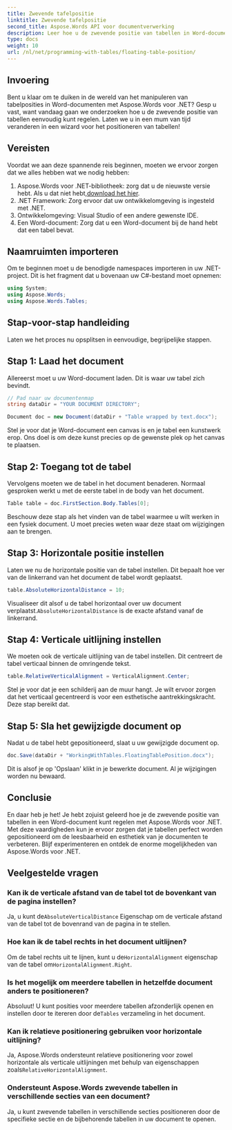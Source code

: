 ```yaml
---
title: Zwevende tafelpositie
linktitle: Zwevende tafelpositie
second_title: Aspose.Words API voor documentverwerking
description: Leer hoe u de zwevende positie van tabellen in Word-documenten kunt bepalen met Aspose.Words voor .NET met onze gedetailleerde, stapsgewijze handleiding.
type: docs
weight: 10
url: /nl/net/programming-with-tables/floating-table-position/
---
```

## Invoering

Bent u klaar om te duiken in de wereld van het manipuleren van tabelposities in Word-documenten met Aspose.Words voor .NET? Gesp u vast, want vandaag gaan we onderzoeken hoe u de zwevende positie van tabellen eenvoudig kunt regelen. Laten we u in een mum van tijd veranderen in een wizard voor het positioneren van tabellen!

## Vereisten

Voordat we aan deze spannende reis beginnen, moeten we ervoor zorgen dat we alles hebben wat we nodig hebben:

1. Aspose.Words voor .NET-bibliotheek: zorg dat u de nieuwste versie hebt. Als u dat niet hebt,[download het hier](https://releases.aspose.com/words/net/).
2. .NET Framework: Zorg ervoor dat uw ontwikkelomgeving is ingesteld met .NET.
3. Ontwikkelomgeving: Visual Studio of een andere gewenste IDE.
4. Een Word-document: Zorg dat u een Word-document bij de hand hebt dat een tabel bevat.

## Naamruimten importeren

Om te beginnen moet u de benodigde namespaces importeren in uw .NET-project. Dit is het fragment dat u bovenaan uw C#-bestand moet opnemen:

```csharp
using System;
using Aspose.Words;
using Aspose.Words.Tables;
```

## Stap-voor-stap handleiding

Laten we het proces nu opsplitsen in eenvoudige, begrijpelijke stappen.

## Stap 1: Laad het document

Allereerst moet u uw Word-document laden. Dit is waar uw tabel zich bevindt.

```csharp
// Pad naar uw documentenmap
string dataDir = "YOUR DOCUMENT DIRECTORY";

Document doc = new Document(dataDir + "Table wrapped by text.docx");
```

Stel je voor dat je Word-document een canvas is en je tabel een kunstwerk erop. Ons doel is om deze kunst precies op de gewenste plek op het canvas te plaatsen.

## Stap 2: Toegang tot de tabel

Vervolgens moeten we de tabel in het document benaderen. Normaal gesproken werkt u met de eerste tabel in de body van het document.

```csharp
Table table = doc.FirstSection.Body.Tables[0];
```

Beschouw deze stap als het vinden van de tabel waarmee u wilt werken in een fysiek document. U moet precies weten waar deze staat om wijzigingen aan te brengen.

## Stap 3: Horizontale positie instellen

Laten we nu de horizontale positie van de tabel instellen. Dit bepaalt hoe ver van de linkerrand van het document de tabel wordt geplaatst.

```csharp
table.AbsoluteHorizontalDistance = 10;
```

 Visualiseer dit alsof u de tabel horizontaal over uw document verplaatst.`AbsoluteHorizontalDistance` is de exacte afstand vanaf de linkerrand.

## Stap 4: Verticale uitlijning instellen

We moeten ook de verticale uitlijning van de tabel instellen. Dit centreert de tabel verticaal binnen de omringende tekst.

```csharp
table.RelativeVerticalAlignment = VerticalAlignment.Center;
```

Stel je voor dat je een schilderij aan de muur hangt. Je wilt ervoor zorgen dat het verticaal gecentreerd is voor een esthetische aantrekkingskracht. Deze stap bereikt dat.

## Stap 5: Sla het gewijzigde document op

Nadat u de tabel hebt gepositioneerd, slaat u uw gewijzigde document op.

```csharp
doc.Save(dataDir + "WorkingWithTables.FloatingTablePosition.docx");
```

Dit is alsof je op 'Opslaan' klikt in je bewerkte document. Al je wijzigingen worden nu bewaard.

## Conclusie

En daar heb je het! Je hebt zojuist geleerd hoe je de zwevende positie van tabellen in een Word-document kunt regelen met Aspose.Words voor .NET. Met deze vaardigheden kun je ervoor zorgen dat je tabellen perfect worden gepositioneerd om de leesbaarheid en esthetiek van je documenten te verbeteren. Blijf experimenteren en ontdek de enorme mogelijkheden van Aspose.Words voor .NET.

## Veelgestelde vragen

### Kan ik de verticale afstand van de tabel tot de bovenkant van de pagina instellen?

 Ja, u kunt de`AbsoluteVerticalDistance` Eigenschap om de verticale afstand van de tabel tot de bovenrand van de pagina in te stellen.

### Hoe kan ik de tabel rechts in het document uitlijnen?

 Om de tabel rechts uit te lijnen, kunt u de`HorizontalAlignment` eigenschap van de tabel om`HorizontalAlignment.Right`.

### Is het mogelijk om meerdere tabellen in hetzelfde document anders te positioneren?

 Absoluut! U kunt posities voor meerdere tabellen afzonderlijk openen en instellen door te itereren door de`Tables` verzameling in het document.

### Kan ik relatieve positionering gebruiken voor horizontale uitlijning?

Ja, Aspose.Words ondersteunt relatieve positionering voor zowel horizontale als verticale uitlijningen met behulp van eigenschappen zoals`RelativeHorizontalAlignment`.

### Ondersteunt Aspose.Words zwevende tabellen in verschillende secties van een document?

Ja, u kunt zwevende tabellen in verschillende secties positioneren door de specifieke sectie en de bijbehorende tabellen in uw document te openen.